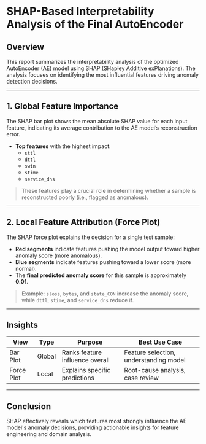 # SHAP-Based Interpretability Analysis of the Final AutoEncoder

## Overview

This report summarizes the interpretability analysis of the optimized AutoEncoder (AE) model using SHAP (SHapley Additive exPlanations). The analysis focuses on identifying the most influential features driving anomaly detection decisions.

---

## 1. Global Feature Importance

The SHAP bar plot shows the mean absolute SHAP value for each input feature, indicating its average contribution to the AE model’s reconstruction error.

- **Top features** with the highest impact:
  - `sttl`
  - `dttl`
  - `swin`
  - `stime`
  - `service_dns`

> These features play a crucial role in determining whether a sample is reconstructed poorly (i.e., flagged as anomalous).

---

## 2. Local Feature Attribution (Force Plot)

The SHAP force plot explains the decision for a single test sample:

- **Red segments** indicate features pushing the model output toward higher anomaly score (more anomalous).
- **Blue segments** indicate features pushing toward a lower score (more normal).
- The **final predicted anomaly score** for this sample is approximately **0.01**.

> Example: `sloss`, `bytes`, and `state_CON` increase the anomaly score, while `dttl`, `stime`, and `service_dns` reduce it.

---

## Insights

| View | Type | Purpose | Best Use Case |
|------|------|---------|---------------|
| Bar Plot | Global | Ranks feature influence overall | Feature selection, understanding model |
| Force Plot | Local | Explains specific predictions | Root-cause analysis, case review |

---

## Conclusion

SHAP effectively reveals which features most strongly influence the AE model's anomaly decisions, providing actionable insights for feature engineering and domain analysis.